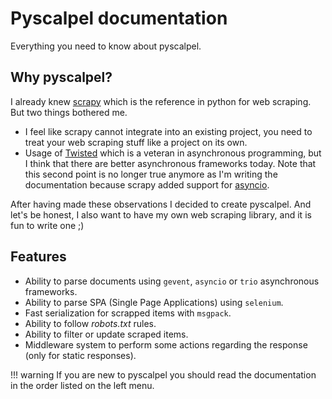 # Pyscalpel documentation

Everything you need to know about pyscalpel.

## Why pyscalpel?

I already knew [scrapy](https://docs.scrapy.org/en/latest/) which is the reference in python for web scraping. But
two things bothered me.

- I feel like scrapy cannot integrate into an existing project, you need to treat your web scraping stuff like a project
on its own.
- Usage of [Twisted](https://twistedmatrix.com/trac/) which is a veteran in asynchronous programming, but I think
that there are better asynchronous frameworks today. Note that this second point is no longer true anymore as I'm writing
the documentation because scrapy added support for [asyncio](https://docs.scrapy.org/en/latest/topics/asyncio.html).

After having made these observations I decided to create pyscalpel. And let's be honest, I also want to have my own web
scraping library, and it is fun to write one ;)

## Features

- Ability to parse documents using `gevent`, `asyncio` or `trio` asynchronous frameworks.
- Ability to parse SPA (Single Page Applications) using `selenium`.
- Fast serialization for scrapped items with `msgpack`.
- Ability to follow *robots.txt* rules.
- Ability to filter or update scraped items.
- Middleware system to perform some actions regarding the response (only for static responses).

!!! warning
    If you are new to pyscalpel you should read the documentation in the order listed on the left menu.
